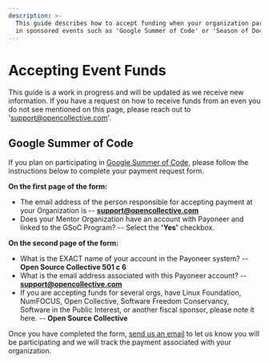 ```yaml
---
description: >-
  This guide describes how to accept funding when your organization participates
  in sponsored events such as 'Google Summer of Code' or 'Season of Docs'.
---
```


# Accepting Event Funds

This guide is a work in progress and will be updated as we receive new information. If you have a request on how to receive funds from an even you do not see mentioned on this page, please reach out to '[support@opencollective.com](mailto:support@opencollective.com)'.

## Google Summer of Code

If you plan on participating in [Google Summer of Code](https://summerofcode.withgoogle.com), please follow the instructions below to complete your payment request form.

**On the first page of the form:**

* The email address of the person responsible for accepting payment at your Organization is -- [**support@opencollective.com**](mailto:support@opencollective.com)
* Does your Mentor Organization have an account with Payoneer and linked to the GSoC Program? -- Select the **'Yes'** checkbox.

**On the second page of the form:**

* What is the EXACT name of your account in the Payoneer system? --\
  **Open Source Collective 501 c 6**
* What is the email address associated with this Payoneer account? -- [**support@opencollective.com**](mailto:support@opencollective.com)
* If you are accepting funds for several orgs, have Linux Foundation, NumFOCUS, Open Collective, Software Freedom Conservancy, Software in the Public Interest, or another fiscal sponsor, please note it here. -- **Open Source Collective**

Once you have completed the form, [send us an email](https://opencollective.com/contact) to let us know you will be participating and we will track the payment associated with your organization.
